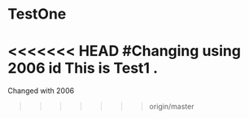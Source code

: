 # TestOne

<<<<<<< HEAD
#Changing using 2006 id
This is Test1 .
=======
Changed with 2006
>>>>>>> origin/master

